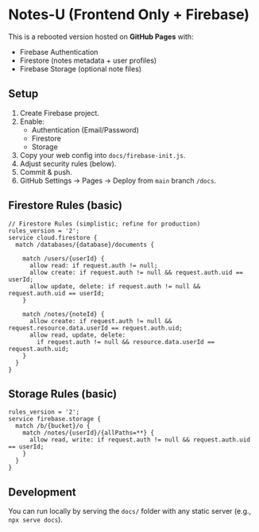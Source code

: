 # Notes-U (Frontend Only + Firebase)

This is a rebooted version hosted on **GitHub Pages** with:
- Firebase Authentication
- Firestore (notes metadata + user profiles)
- Firebase Storage (optional note files)

## Setup

1. Create Firebase project.
2. Enable:
   - Authentication (Email/Password)
   - Firestore
   - Storage
3. Copy your web config into `docs/firebase-init.js`.
4. Adjust security rules (below).
5. Commit & push.  
6. GitHub Settings -> Pages -> Deploy from `main` branch `/docs`.

## Firestore Rules (basic)

```
// Firestore Rules (simplistic; refine for production)
rules_version = '2';
service cloud.firestore {
  match /databases/{database}/documents {

    match /users/{userId} {
      allow read: if request.auth != null;
      allow create: if request.auth != null && request.auth.uid == userId;
      allow update, delete: if request.auth != null && request.auth.uid == userId;
    }

    match /notes/{noteId} {
      allow create: if request.auth != null && request.resource.data.userId == request.auth.uid;
      allow read, update, delete:
        if request.auth != null && resource.data.userId == request.auth.uid;
    }
  }
}
```

## Storage Rules (basic)

```
rules_version = '2';
service firebase.storage {
  match /b/{bucket}/o {
    match /notes/{userId}/{allPaths=**} {
      allow read, write: if request.auth != null && request.auth.uid == userId;
    }
  }
}
```

## Development

You can run locally by serving the `docs/` folder with any static server (e.g., `npx serve docs`).

